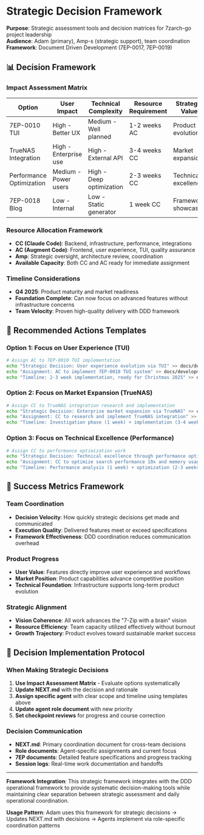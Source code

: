 # Strategic Decision Framework

**Purpose**: Strategic assessment tools and decision matrices for 7zarch-go project leadership  
**Audience**: Adam (primary), Amp-s (strategic support), team coordination  
**Framework**: Document Driven Development (7EP-0017, 7EP-0019)

## 📊 Decision Framework

### Impact Assessment Matrix
| Option | User Impact | Technical Complexity | Resource Requirement | Strategic Value |
|--------|-------------|---------------------|---------------------|----------------|
| 7EP-0010 TUI | High - Better UX | Medium - Well planned | 1-2 weeks AC | Product evolution |
| TrueNAS Integration | High - Enterprise use | High - External API | 3-4 weeks CC | Market expansion |
| Performance Optimization | Medium - Power users | High - Deep optimization | 2-3 weeks CC | Technical excellence |
| 7EP-0018 Blog | Low - Internal | Low - Static generator | 1 week CC | Framework showcase |

### Resource Allocation Framework
- **CC (Claude Code)**: Backend, infrastructure, performance, integrations
- **AC (Augment Code)**: Frontend, user experience, TUI, quality assurance  
- **Amp**: Strategic oversight, architecture review, coordination
- **Available Capacity**: Both CC and AC ready for immediate assignment

### Timeline Considerations
- **Q4 2025**: Product maturity and market readiness
- **Foundation Complete**: Can now focus on advanced features without infrastructure concerns
- **Team Velocity**: Proven high-quality delivery with DDD framework

## 🚀 Recommended Actions Templates

### Option 1: Focus on User Experience (TUI)
```bash
# Assign AC to 7EP-0010 TUI implementation
echo "Strategic Decision: User experience evolution via TUI" >> docs/development/NEXT.md
echo "Assignment: AC to implement 7EP-0010 TUI system" >> docs/development/NEXT.md
echo "Timeline: 2-3 week implementation, ready for Christmas 2025" >> docs/development/NEXT.md
```

### Option 2: Focus on Market Expansion (TrueNAS)
```bash
# Assign CC to TrueNAS integration research and implementation
echo "Strategic Decision: Enterprise market expansion via TrueNAS" >> docs/development/NEXT.md
echo "Assignment: CC to research and implement TrueNAS integration" >> docs/development/NEXT.md
echo "Timeline: Investigation phase (1 week) + implementation (3-4 weeks)" >> docs/development/NEXT.md
```

### Option 3: Focus on Technical Excellence (Performance)
```bash
# Assign CC to performance optimization work
echo "Strategic Decision: Technical excellence through performance optimization" >> docs/development/NEXT.md
echo "Assignment: CC to optimize search performance 10x and memory usage" >> docs/development/NEXT.md
echo "Timeline: Performance analysis (1 week) + optimization (2-3 weeks)" >> docs/development/NEXT.md
```

## 🎯 Success Metrics Framework

### Team Coordination
- **Decision Velocity**: How quickly strategic decisions get made and communicated
- **Execution Quality**: Delivered features meet or exceed specifications  
- **Framework Effectiveness**: DDD coordination reduces communication overhead

### Product Progress
- **User Value**: Features directly improve user experience and workflows
- **Market Position**: Product capabilities advance competitive position
- **Technical Foundation**: Infrastructure supports long-term product evolution

### Strategic Alignment
- **Vision Coherence**: All work advances the "7-Zip with a brain" vision
- **Resource Efficiency**: Team capacity utilized effectively without burnout
- **Growth Trajectory**: Product evolves toward sustainable market success

## 🔄 Decision Implementation Protocol

### When Making Strategic Decisions
1. **Use Impact Assessment Matrix** - Evaluate options systematically
2. **Update NEXT.md** with the decision and rationale
3. **Assign specific agent** with clear scope and timeline using templates above
4. **Update agent role document** with new priority
5. **Set checkpoint reviews** for progress and course correction

### Decision Communication
- **NEXT.md**: Primary coordination document for cross-team decisions
- **Role documents**: Agent-specific assignments and current focus
- **7EP documents**: Detailed feature specifications and progress tracking
- **Session logs**: Real-time work documentation and handoffs

---

**Framework Integration**: This strategic framework integrates with the DDD operational framework to provide systematic decision-making tools while maintaining clear separation between strategic assessment and daily operational coordination.

**Usage Pattern**: Adam uses this framework for strategic decisions → Updates NEXT.md with decisions → Agents implement via role-specific coordination patterns
